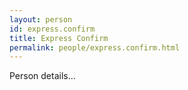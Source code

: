 ```yaml
---
layout: person
id: express.confirm
title: Express Confirm
permalink: people/express.confirm.html
---
```


Person details...